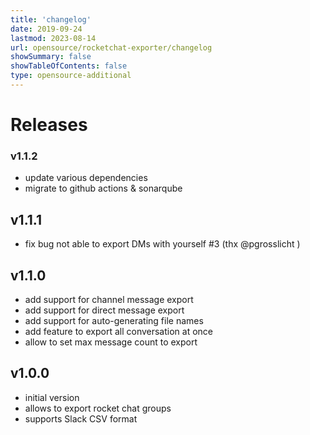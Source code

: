 ```yaml
---
title: 'changelog'
date: 2019-09-24
lastmod: 2023-08-14
url: opensource/rocketchat-exporter/changelog
showSummary: false
showTableOfContents: false
type: opensource-additional
---
```

# Releases

### v1.1.2

* update various dependencies
* migrate to github actions & sonarqube

## v1.1.1
* fix bug not able to export DMs with yourself #3 (thx @pgrosslicht )

## v1.1.0

* add support for channel message export
* add support for direct message export
* add support for auto-generating file names
* add feature to export all conversation at once
* allow to set max message count to export

## v1.0.0

* initial version
* allows to export rocket chat groups
* supports Slack CSV format
